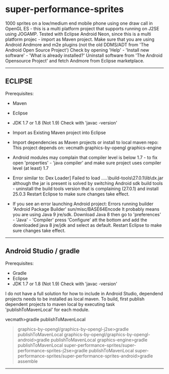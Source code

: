 # super-performance-sprites
1000 sprites on a low/medium end mobile phone using one draw call in OpenGL ES - this is a multi platform project that supports running on J2SE using JOGAMP.
Tested with Eclipse Android Neon, since this is a multi platform projec - import as Maven project.
Make sure that you are using Android Andmore and m2e plugins (not the old DDMS/ADT from 'The Android Open Source Project')
Check by opening 'Help' - 'Install new software' - 'What is already installed?' 
Uninstall software from 'The Android Opensource Project' and fetch Andmore from Eclipse marketplace.


----------------------------------------------------------------------
ECLIPSE 
----------------------------------------------------------------------
Prerequisites:
- Maven
- Eclipse
- JDK 1.7 or 1.8 (Not 1.9)
Check with 'javac -version' 

- Import as Existing Maven project into Eclipse
- Import dependencies as Maven projects or install to local maven repo:
This project depends on:
vecmath
graphics-by-opengl
graphics-engine

- Android modules may complain that compiler level is below 1.7 - to fix open 'properties' - 'java compiler' and make sure project uses compiler level (at least) 1.7
- Error similar to: Dex Loader] Failed to load .....\build-tools\27.0.1\lib\dx.jar although the jar is present
is solved by switching Android sdk build tools - uninstall the build tools version that is complaining (27.0.1) and install 25.0.3
Restart Eclipse to make sure changes take effect.
- If you see an error launching Android project:
Errors running builder 'Android Package Builder'
sun/misc/BASE64Encode
It probably means you are using Java 9 jre/sdk.
Download Java 8 then go to 'preferences' - 'Java' - 'Compiler' press 'Configure' att the bottom and add the downloaded java 8 jre/jdk and select as default.
Restart Eclipse to make sure changes take effect. 

-----------------------------------------------------------------------
Android Studio / gradle
-----------------------------------------------------------------------
Prerequisites:
- Gradle
- Eclipse
- JDK 1.7 or 1.8 (Not 1.9)
Check with 'javac -version' 

I do not have a full solution for how to include in Android Studio, dependend projects needs to be installed as local maven.
To build, first publish dependent projects to maven local by executing task 'publishToMavenLocal' for each module.

vecmath>gradle publishToMavenLocal
>graphics-by-opengl/graphics-by-opengl-j2se>gradle publishToMavenLocal
>graphics-by-opengl/graphics-by-opengl-android>gradle publishToMavenLocal
>graphics-engine>gradle publishToMavenLocal
>super-performance-sprites/super-performance-sprites-j2se>gradle publishToMavenLocal
>super-performance-sprites/super-performance-sprites-android>gradle assemble

----------------------------------------------------------------------------









